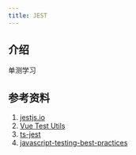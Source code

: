 ```yaml
---
title: JEST
---
```


## 介绍

单测学习

## 参考资料

1. [jestjs.io](https://jestjs.io/)
2. [Vue Test Utils](https://vue-test-utils.vuejs.org/zh/)
3. [ts-jest](https://kulshekhar.github.io/ts-jest/docs/)
4. [javascript-testing-best-practices](https://github.com/goldbergyoni/javascript-testing-best-practices)